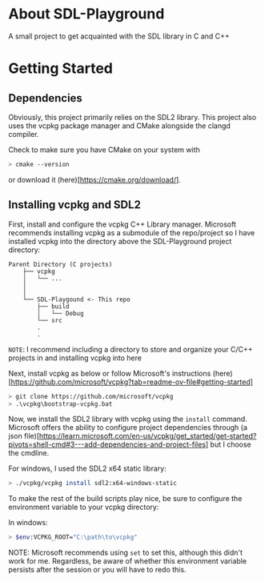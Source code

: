 # About SDL-Playground
A small project to get acquainted with the SDL library in C and C++


# Getting Started

## Dependencies
Obviously, this project primarily relies on the SDL2 library.
This project also uses the vcpkg package manager and CMake alongside the clangd compiler.

Check to make sure you have CMake on your system with 
```bash
> cmake --version
```
or download it (here)[https://cmake.org/download/].

## Installing vcpkg and SDL2
First, install and configure the vcpkg C++ Library manager. Microsoft recommends installing vcpkg as a submodule
of the repo/project so I have installed vcpkg into the directory above the SDL-Playground project directory:


```
Parent Directory (C projects)
    ├── vcpkg
    │   └── ...
    │
    │
    └── SDL-Playgound <- This repo
        ├── build
        │   └── Debug
        └── src
        .
        .
```
`NOTE`: I recommend including a directory to store and organize your C/C++ projects in and installing vcpkg into here

Next, install vcpkg as below or follow Microsoft's instructions (here)[https://github.com/microsoft/vcpkg?tab=readme-ov-file#getting-started]

```bash
> git clone https://github.com/microsoft/vcpkg
> .\vcpkg\bootstrap-vcpkg.bat
```

Now, we install the SDL2 library with vcpkg using the `install` command. Microsoft offers the ability to configure project dependencies through (a json file)[https://learn.microsoft.com/en-us/vcpkg/get_started/get-started?pivots=shell-cmd#3---add-dependencies-and-project-files] but I choose the cmdline.

For windows, I used the SDL2 x64 static library:

```bash
> ./vcpkg/vcpkg install sdl2:x64-windows-static
```

<!-- TODO: Write this -->

<!-- For Unix/Linux: -->
<!---->
<!-- ```bash -->
<!-- ``` -->

To make the rest of the build scripts play nice, be sure to configure the environment variable to your vcpkg directory:

In windows:
```bash
> $env:VCPKG_ROOT="C:\path\to\vcpkg"
```
NOTE: Microsoft recommends using `set` to set this, although this didn't work for me. Regardless, be aware of whether this environment variable persists after the session or you will have to redo this.

<!-- TODO: Write Unix/Linux version -->
